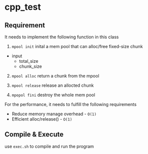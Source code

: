 # cpp_test

## Requirement
It needs to implement the following function in this class
1. `mpool init`
inital a mem pool that can alloc/free fixed-size chunk
  - input
    - total_size
    - chunk_size

2. `mpool alloc`
return a chunk from the mpool

3. `mpool release`
release an allocted chunk

4. `mpopol fini`
destroy the whole mem pool

For the performance, it needs to fulfill the following requirements
- Reduce memory manage overhead - `O(1)`
- Efficient alloc/release() - `O(1)`


## Compile & Execute
use `exec.sh` to compile and run the program
